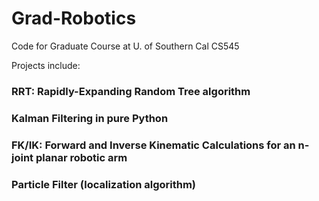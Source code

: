 # Grad-Robotics
Code for Graduate Course at U. of Southern Cal CS545

Projects include:

### RRT: Rapidly-Expanding Random Tree algorithm
### Kalman Filtering in pure Python
### FK/IK: Forward and Inverse Kinematic Calculations for an n-joint planar robotic arm
### Particle Filter (localization algorithm)
